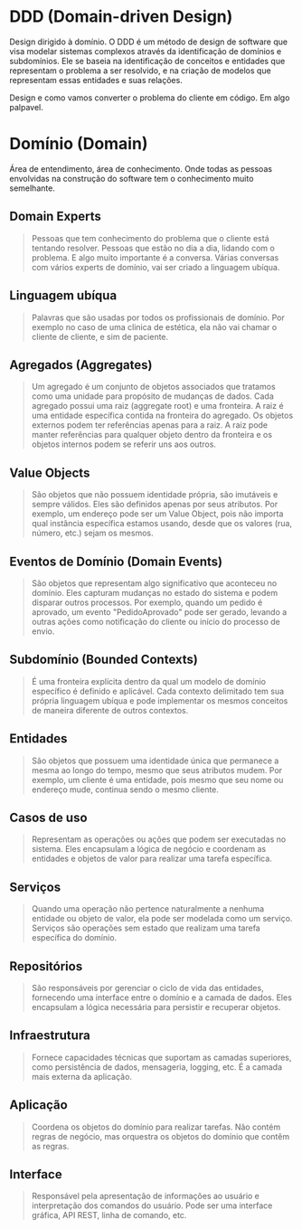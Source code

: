 # DDD (Domain-driven Design)

Design dirigido à domínio.
O DDD é um método de design de software que visa modelar sistemas complexos através da identificação de domínios e subdomínios. Ele se baseia na identificação de conceitos e entidades que representam o problema a ser resolvido, e na criação de modelos que representam essas entidades e suas relações.

Design e como vamos converter o problema do cliente em código. Em algo palpavel.

# Domínio (Domain)

Área de entendimento, área de conhecimento. Onde todas as pessoas envolvidas na construção do software tem o conhecimento muito semelhante.

## Domain Experts
> Pessoas que tem conhecimento do problema que o cliente está tentando resolver. Pessoas que estão no dia a dia, lidando com o problema. E algo muito importante é a conversa. Várias conversas com vários experts de domínio, vai ser criado a linguagem ubíqua.

## Linguagem ubíqua
> Palavras que são usadas por todos os profissionais de domínio. Por exemplo no caso de uma clinica de estética, ela não vai chamar o cliente de cliente, e sim de paciente.

## Agregados (Aggregates)
> Um agregado é um conjunto de objetos associados que tratamos como uma unidade para propósito de mudanças de dados. Cada agregado possui uma raiz (aggregate root) e uma fronteira. A raiz é uma entidade específica contida na fronteira do agregado. Os objetos externos podem ter referências apenas para a raiz. A raiz pode manter referências para qualquer objeto dentro da fronteira e os objetos internos podem se referir uns aos outros.

## Value Objects
> São objetos que não possuem identidade própria, são imutáveis e sempre válidos. Eles são definidos apenas por seus atributos. Por exemplo, um endereço pode ser um Value Object, pois não importa qual instância específica estamos usando, desde que os valores (rua, número, etc.) sejam os mesmos.

## Eventos de Domínio (Domain Events)
> São objetos que representam algo significativo que aconteceu no domínio. Eles capturam mudanças no estado do sistema e podem disparar outros processos. Por exemplo, quando um pedido é aprovado, um evento "PedidoAprovado" pode ser gerado, levando a outras ações como notificação do cliente ou início do processo de envio.

## Subdomínio (Bounded Contexts)
> É uma fronteira explícita dentro da qual um modelo de domínio específico é definido e aplicável. Cada contexto delimitado tem sua própria linguagem ubíqua e pode implementar os mesmos conceitos de maneira diferente de outros contextos.

## Entidades
> São objetos que possuem uma identidade única que permanece a mesma ao longo do tempo, mesmo que seus atributos mudem. Por exemplo, um cliente é uma entidade, pois mesmo que seu nome ou endereço mude, continua sendo o mesmo cliente.

## Casos de uso
> Representam as operações ou ações que podem ser executadas no sistema. Eles encapsulam a lógica de negócio e coordenam as entidades e objetos de valor para realizar uma tarefa específica.

## Serviços
> Quando uma operação não pertence naturalmente a nenhuma entidade ou objeto de valor, ela pode ser modelada como um serviço. Serviços são operações sem estado que realizam uma tarefa específica do domínio.

## Repositórios
> São responsáveis por gerenciar o ciclo de vida das entidades, fornecendo uma interface entre o domínio e a camada de dados. Eles encapsulam a lógica necessária para persistir e recuperar objetos.

## Infraestrutura
> Fornece capacidades técnicas que suportam as camadas superiores, como persistência de dados, mensageria, logging, etc. É a camada mais externa da aplicação.

## Aplicação
> Coordena os objetos do domínio para realizar tarefas. Não contém regras de negócio, mas orquestra os objetos do domínio que contêm as regras.

## Interface
> Responsável pela apresentação de informações ao usuário e interpretação dos comandos do usuário. Pode ser uma interface gráfica, API REST, linha de comando, etc.

